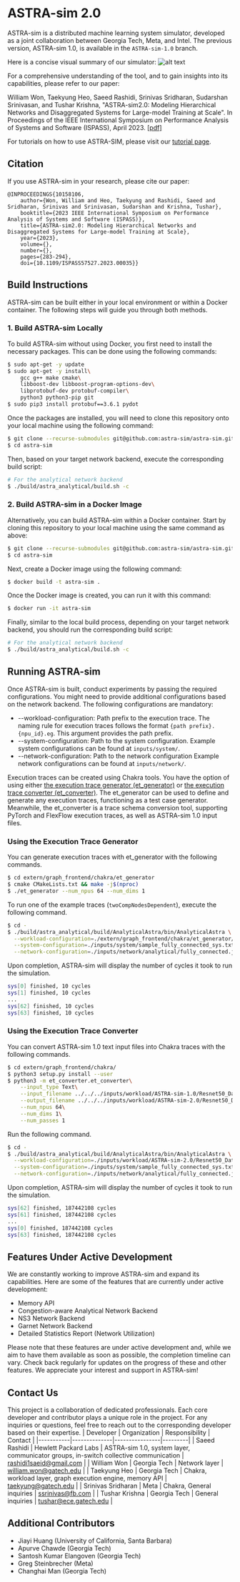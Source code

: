 # ASTRA-sim 2.0
ASTRA-sim is a distributed machine learning system simulator, developed as a joint collaboration between Georgia Tech, Meta, and Intel.
The previous version, ASTRA-sim 1.0, is available in the `ASTRA-sim-1.0` branch.

Here is a concise visual summary of our simulator:
![alt text](https://github.com/astra-sim/astra-sim/blob/master/docs/images/astrasim_overview_codesign.png)

For a comprehensive understanding of the tool, and to gain insights into its capabilities, please refer to our paper:

William Won, Taekyung Heo, Saeed Rashidi, Srinivas Sridharan, Sudarshan Srinivasan, and Tushar Krishna, "ASTRA-sim2.0: Modeling Hierarchical Networks and Disaggregated Systems for Large-model Training at Scale". In Proceedings of the IEEE International Symposium on Performance Analysis of Systems and Software (ISPASS), April 2023. [[pdf]](https://arxiv.org/pdf/2303.14006.pdf)

For tutorials on how to use ASTRA-SIM, please visit our [tutorial page](https://astra-sim.github.io/).

## Citation
If you use ASTRA-sim in your research, please cite our paper:

```
@INPROCEEDINGS{10158106,
    author={Won, William and Heo, Taekyung and Rashidi, Saeed and Sridharan, Srinivas and Srinivasan, Sudarshan and Krishna, Tushar},
    booktitle={2023 IEEE International Symposium on Performance Analysis of Systems and Software (ISPASS)},
    title={ASTRA-sim2.0: Modeling Hierarchical Networks and Disaggregated Systems for Large-model Training at Scale},
    year={2023},
    volume={},
    number={},
    pages={283-294},
    doi={10.1109/ISPASS57527.2023.00035}}
```

## Build Instructions
ASTRA-sim can be built either in your local environment or within a Docker container.
The following steps will guide you through both methods.
### 1. Build ASTRA-sim Locally
To build ASTRA-sim without using Docker, you first need to install the necessary packages.
This can be done using the following commands:
```bash
$ sudo apt-get -y update
$ sudo apt-get -y install\
    gcc g++ make cmake\
    libboost-dev libboost-program-options-dev\
    libprotobuf-dev protobuf-compiler\
    python3 python3-pip git
$ sudo pip3 install protobuf==3.6.1 pydot
```

Once the packages are installed, you will need to clone this repository onto your local machine using the following command:
```bash
$ git clone --recurse-submodules git@github.com:astra-sim/astra-sim.git
$ cd astra-sim
```

Then, based on your target network backend, execute the corresponding build script:
```bash
# For the analytical network backend
$ ./build/astra_analytical/build.sh -c
```

### 2. Build ASTRA-sim in a Docker Image
Alternatively, you can build ASTRA-sim within a Docker container.
Start by cloning this repository to your local machine using the same command as above:
```bash
$ git clone --recurse-submodules git@github.com:astra-sim/astra-sim.git
$ cd astra-sim
```

Next, create a Docker image using the following command:
```bash
$ docker build -t astra-sim .
```

Once the Docker image is created, you can run it with this command:
```bash
$ docker run -it astra-sim
```

Finally, similar to the local build process, depending on your target network backend, you should run the corresponding build script:
```bash
# For the analytical network backend
$ ./build/astra_analytical/build.sh -c
```

## Running ASTRA-sim
Once ASTRA-sim is built, conduct experiments by passing the required configurations.
You might need to provide additional configurations based on the network backend.
The following configurations are mandatory:
* --workload-configuration: Path prefix to the execution trace. The naming rule for execution traces follows the format `{path prefix}.{npu_id}.eg`. This argument provides the path prefix.
* --system-configuration: Path to the system configuration. Example system configurations can be found at `inputs/system/`.
* --network-configuration: Path to the network configuration Example network configurations can be found at `inputs/network/`.

Execution traces can be created using Chakra tools. You have the option of using either [the execution trace generator (et_generator)](https://github.com/chakra-et/chakra#execution-trace-generator-et_generator)
or [the execution trace converter (et_converter)](https://github.com/chakra-et/chakra#execution-trace-converter-et_converter).
The et_generator can be used to define and generate any execution traces, functioning as a test case generator. Meanwhile, the et_converter is a trace schema conversion tool, supporting PyTorch and FlexFlow execution traces, as well as ASTRA-sim 1.0 input files.

### Using the Execution Trace Generator
You can generate execution traces with et_generator with the following commands.
```bash
$ cd extern/graph_frontend/chakra/et_generator
$ cmake CMakeLists.txt && make -j$(nproc)
$ ./et_generator --num_npus 64 --num_dims 1
```

To run one of the example traces (`twoCompNodesDependent`), execute the following command.
```bash
$ cd -
$ ./build/astra_analytical/build/AnalyticalAstra/bin/AnalyticalAstra \
  --workload-configuration=./extern/graph_frontend/chakra/et_generator/twoCompNodesDependent \
  --system-configuration=./inputs/system/sample_fully_connected_sys.txt \
  --network-configuration=./inputs/network/analytical/fully_connected.json
```

Upon completion, ASTRA-sim will display the number of cycles it took to run the simulation.
```bash
sys[0] finished, 10 cycles
sys[1] finished, 10 cycles
...
sys[62] finished, 10 cycles
sys[63] finished, 10 cycles
```

### Using the Execution Trace Converter
You can convert ASTRA-sim 1.0 text input files into Chakra traces with the following commands.
```bash
$ cd extern/graph_frontend/chakra/
$ python3 setup.py install --user
$ python3 -m et_converter.et_converter\
    --input_type Text\
    --input_filename ../../../inputs/workload/ASTRA-sim-1.0/Resnet50_DataParallel.txt\
    --output_filename ../../../inputs/workload/ASTRA-sim-2.0/Resnet50_DataParallel\
    --num_npus 64\
    --num_dims 1\
    --num_passes 1
```

Run the following command.
```bash
$ cd -
$ ./build/astra_analytical/build/AnalyticalAstra/bin/AnalyticalAstra \
  --workload-configuration=./inputs/workload/ASTRA-sim-2.0/Resnet50_DataParallel \
  --system-configuration=./inputs/system/sample_fully_connected_sys.txt \
  --network-configuration=./inputs/network/analytical/fully_connected.json
```

Upon completion, ASTRA-sim will display the number of cycles it took to run the simulation.
```bash
sys[62] finished, 187442108 cycles
sys[61] finished, 187442108 cycles
...
sys[0] finished, 187442108 cycles
sys[63] finished, 187442108 cycles
```

## Features Under Active Development
We are constantly working to improve ASTRA-sim and expand its capabilities. Here are some of the features that are currently under active development:

* Memory API
* Congestion-aware Analytical Network Backend
* NS3 Network Backend
* Garnet Network Backend
* Detailed Statistics Report (Network Utilization)
  
Please note that these features are under active development and, while we aim to have them available as soon as possible, the completion timeline can vary. Check back regularly for updates on the progress of these and other features. We appreciate your interest and support in ASTRA-sim!


## Contact Us
This project is a collaboration of dedicated professionals. Each core developer and contributor plays a unique role in the project. For any inquiries or questions, feel free to reach out to the corresponding developer based on their expertise. 
| Developer | Organization | Responsibility | Contact |
|-----------|--------------|----------------|---------|
| Saeed Rashidi | Hewlett Packard Labs | ASTRA-sim 1.0, system layer, communicator groups, in-switch collective communication | rashidi1saeid@gmail.com |
| William Won | Georgia Tech | Network layer | william.won@gatech.edu |
| Taekyung Heo | Georgia Tech | Chakra, workload layer, graph execution engine, memory API | taekyung@gatech.edu |
| Srinivas Sridharan | Meta | Chakra, General inquiries | ssrinivas@fb.com |
| Tushar Krishna | Georgia Tech | General inquiries | tushar@ece.gatech.edu |

## Additional Contributors
* Jiayi Huang (University of California, Santa Barbara)
* Apurve Chawde (Georgia Tech)
* Santosh Kumar Elangoven (Georgia Tech)
* Greg Steinbrecher (Meta)
* Changhai Man (Georgia Tech)
